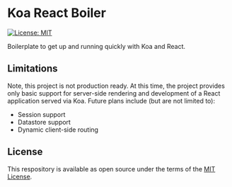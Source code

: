# Koa React Boiler

[![License: MIT](https://img.shields.io/badge/License-MIT-green.svg)](LICENSE.md)

Boilerplate to get up and running quickly with Koa and React.

## Limitations

Note, this project is not production ready. At this time, the project provides only basic support for server-side rendering and development of a React application served via Koa. Future plans include (but are not limited to):

- Session support
- Datastore support
- Dynamic client-side routing

## License

This respository is available as open source under the terms of the [MIT License](https://opensource.org/licenses/MIT).
